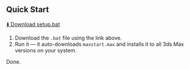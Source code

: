 ## Quick Start

[⬇️ Download setup.bat](https://github.com/vladgohn/MaxStartDef/raw/main/setup.bat)

1. Download the `.bat` file using the link above.
2. Run it — it auto-downloads `maxstart.max` and installs it to all 3ds Max versions on your system.

Done.
